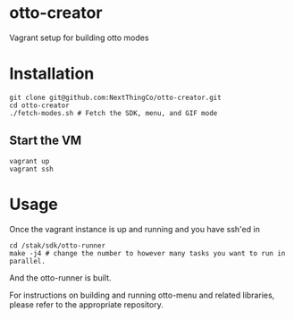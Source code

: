# otto-creator
Vagrant setup for building otto modes

# Installation
    git clone git@github.com:NextThingCo/otto-creator.git
    cd otto-creator    	
	./fetch-modes.sh # Fetch the SDK, menu, and GIF mode
	
## Start the VM
    vagrant up
    vagrant ssh

# Usage
Once the vagrant instance is up and running and you have ssh'ed in

    cd /stak/sdk/otto-runner
    make -j4 # change the number to however many tasks you want to run in parallel.

And the otto-runner is built.

For instructions on building and running otto-menu and related libraries, please refer to the appropriate repository.
